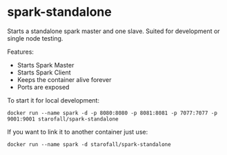 # spark-standalone
Starts a standalone spark master and one slave.
Suited for development or single node testing.

Features:
* Starts Spark Master
* Starts Spark Client
* Keeps the container alive forever
* Ports are exposed

To start it for local development:
```
docker run --name spark -d -p 8080:8080 -p 8081:8081 -p 7077:7077 -p 9001:9001 starofall/spark-standalone
```

If you want to link it to another container just use:
```
docker run --name spark -d starofall/spark-standalone
```
